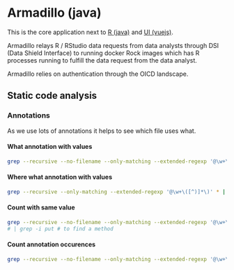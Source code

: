 # Armadillo (java)

This is the core application next to [R (java)](../r) and [UI (vuejs)](../ui/README.md).

Armadillo relays R / RStudio data requests from data analysts through DSI (Data Shield Interface) to running docker
Rock images which has R processes running to fulfill the data request from the data analyst.

Armadillo relies on authentication through the OICD landscape.

## Static code analysis

### Annotations

As we use lots of annotations it helps to see which file uses what.

#### What annotation with values

```bash
grep --recursive --no-filename --only-matching --extended-regexp '@\w+\([^)]*\)' * | sort | uniq | sort
```

#### Where what annotation with values

```bash
grep --recursive --only-matching --extended-regexp '@\w+\([^)]*\)' * | sort | uniq | sort
```

#### Count with same value

```bash
grep --recursive --no-filename --only-matching --extended-regexp '@\w+\([^)]*\)' * | sort -n | uniq -c | sort
# | grep -i put # to find a method
```

#### Count annotation occurences

```bash
grep --recursive --no-filename --only-matching --extended-regexp '@\w+\(' * | sort -n | uniq -c | sort
```

